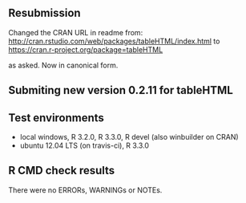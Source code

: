 ## Resubmission

Changed the CRAN URL in readme from:
http://cran.rstudio.com/web/packages/tableHTML/index.html 
to 
https://cran.r-project.org/package=tableHTML

as asked. Now in canonical form.

## Submiting new version 0.2.11 for tableHTML

## Test environments
* local windows, R 3.2.0, R 3.3.0, R devel (also winbuilder on CRAN)
* ubuntu 12.04 LTS (on travis-ci), R 3.3.0

## R CMD check results
There were no ERRORs, WARNINGs or NOTEs. 


